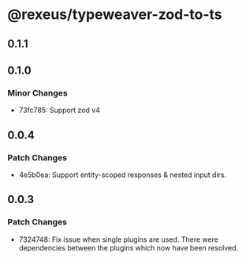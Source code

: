 # @rexeus/typeweaver-zod-to-ts

## 0.1.1

## 0.1.0

### Minor Changes

- 73fc785: Support zod v4

## 0.0.4

### Patch Changes

- 4e5b0ea: Support entity-scoped responses & nested input dirs.

## 0.0.3

### Patch Changes

- 7324748: Fix issue when single plugins are used. There were dependencies between the plugins which
  now have been resolved.
